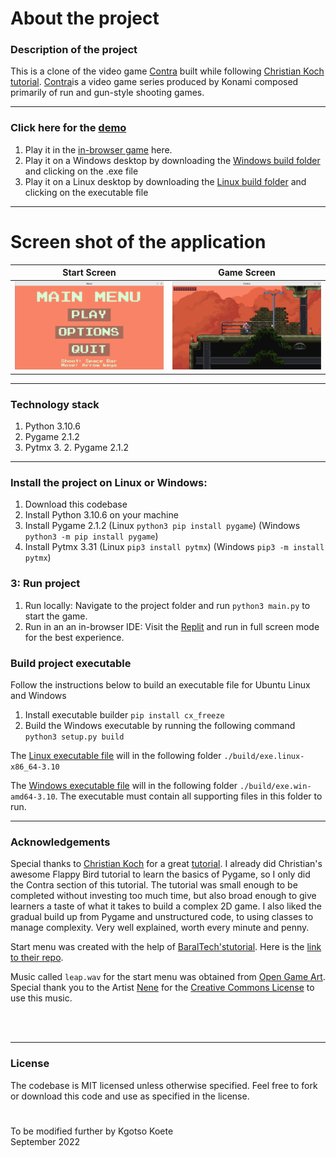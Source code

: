 # About the project

### Description of the project

This is a clone of the video game [Contra](<https://en.wikipedia.org/wiki/Contra_(series)>) built while following [Christian Koch](https://www.udemy.com/user/christian-koch-59/) [tutorial](https://www.udemy.com/course/learn-python-by-making-games/). [Contra](<https://en.wikipedia.org/wiki/Contra_(series)>)is a video game series produced by Konami composed primarily of run and gun-style shooting games.

---

### Click here for the [demo](https://replit.com/@KgotsoKoete/Flappy-Bird-Pygame?v=1)

1. Play it in the [in-browser game](https://replit.com/@KgotsoKoete/Flappy-Bird-Pygame?v=1) here.
2. Play it on a Windows desktop by downloading the [Windows build folder](./build/exe.win-amd64-3.10/) and clicking on the .exe file
3. Play it on a Linux desktop by downloading the [Linux build folder](./build/exe.linux-x86_64-3.10/) and clicking on the executable file

---

# Screen shot of the application

|             Start Screen             |             Game Screen             |
| :----------------------------------: | :---------------------------------: |
| ![](/screenshots/1_start_screen.png) | ![](/screenshots/2_game_screen.png) |

---

### Technology stack

1. Python 3.10.6
2. Pygame 2.1.2
3. Pytmx 3. 2. Pygame 2.1.2

---

### Install the project on Linux or Windows:

1. Download this codebase
2. Install Python 3.10.6 on your machine
3. Install Pygame 2.1.2 (Linux `python3 pip install pygame`) (Windows `python3 -m pip install pygame`)
4. Install Pytmx 3.31 (Linux `pip3 install pytmx`) (Windows `pip3 -m install pytmx`)

### 3: Run project

1. Run locally: Navigate to the project folder and run `python3 main.py` to start the game.
2. Run in an an in-browser IDE: Visit the [Replit](https://replit.com/@KgotsoKoete/Flappy-Bird-Pygame?v=1) and run in full screen mode for the best experience.

### Build project executable

Follow the instructions below to build an executable file for Ubuntu Linux and Windows

1. Install executable builder `pip install cx_freeze`
2. Build the Windows executable by running the following command `python3 setup.py build`

The [Linux executable file](./build/exe.linux-x86_64-3.10/contra) will in the following folder `./build/exe.linux-x86_64-3.10`

The [Windows executable file](./build/exe.win-amd64-3.10/contra.exe) will in the following folder `./build/exe.win-amd64-3.10`. The executable must contain all supporting files in this folder to run.

---

### Acknowledgements

Special thanks to [Christian Koch](https://www.udemy.com/user/christian-koch-59/) for a great [tutorial](https://www.udemy.com/course/learn-python-by-making-games/). I already did Christian's awesome Flappy Bird tutorial to learn the basics of Pygame, so I only did the Contra section of this tutorial. The tutorial was small enough to be completed without investing too much time, but also broad enough to give learners a taste of what it takes to build a complex 2D game. I also liked the gradual build up from Pygame and unstructured code, to using classes to manage complexity. Very well explained, worth every minute and penny.

Start menu was created with the help of [BaralTech's](https://www.youtube.com/c/BaralTech)[tutorial](https://youtu.be/GMBqjxcKogA). Here is the [link to their repo](https://github.com/baraltech/Menu-System-PyGame).

Music called `leap.wav` for the start menu was obtained from [Open Game Art](https://opengameart.org/content/leap-8bit). Special thank you to the Artist [Nene](https://opengameart.org/users/nene) for the [Creative Commons License](https://creativecommons.org/publicdomain/zero/1.0/) to use this music.

<br/>
<br/>

---

### License

The codebase is MIT licensed unless otherwise specified. Feel free to fork or download this code and use as specified in the license.

#

To be modified further by Kgotso Koete
<br/>
September 2022
